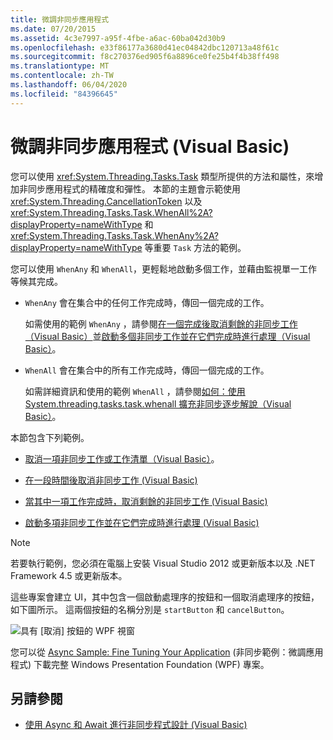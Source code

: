 ```yaml
---
title: 微調非同步應用程式
ms.date: 07/20/2015
ms.assetid: 4c3e7997-a95f-4fbe-a6ac-60ba042d30b9
ms.openlocfilehash: e33f86177a3680d41ec04842dbc120713a48f61c
ms.sourcegitcommit: f8c270376ed905f6a8896ce0fe25b4f4b38ff498
ms.translationtype: MT
ms.contentlocale: zh-TW
ms.lasthandoff: 06/04/2020
ms.locfileid: "84396645"
---
```

# <a name="fine-tuning-your-async-application-visual-basic"></a>微調非同步應用程式 (Visual Basic)
您可以使用 <xref:System.Threading.Tasks.Task> 類型所提供的方法和屬性，來增加非同步應用程式的精確度和彈性。 本節的主題會示範使用 <xref:System.Threading.CancellationToken> 以及 <xref:System.Threading.Tasks.Task.WhenAll%2A?displayProperty=nameWithType> 和 <xref:System.Threading.Tasks.Task.WhenAny%2A?displayProperty=nameWithType> 等重要 `Task` 方法的範例。  
  
 您可以使用 `WhenAny` 和 `WhenAll`，更輕鬆地啟動多個工作，並藉由監視單一工作等候其完成。  
  
- `WhenAny` 會在集合中的任何工作完成時，傳回一個完成的工作。  
  
     如需使用的範例 `WhenAny` ，請參閱[在一個完成後取消剩餘的非同步工作（Visual Basic）](cancel-remaining-async-tasks-after-one-is-complete.md)並[啟動多個非同步工作並在它們完成時進行處理（Visual Basic）](start-multiple-async-tasks-and-process-them-as-they-complete.md)。  
  
- `WhenAll` 會在集合中的所有工作完成時，傳回一個完成的工作。  
  
     如需詳細資訊和使用的範例 `WhenAll` ，請參閱[如何：使用 System.threading.tasks.task.whenall 擴充非同步逐步解說（Visual Basic）](how-to-extend-the-async-walkthrough-by-using-task-whenall.md)。  
  
 本節包含下列範例。  
  
- [取消一項非同步工作或工作清單（Visual Basic）](cancel-an-async-task-or-a-list-of-tasks.md)。  
  
- [在一段時間後取消非同步工作 (Visual Basic)](cancel-async-tasks-after-a-period-of-time.md)  
  
- [當其中一項工作完成時，取消剩餘的非同步工作 (Visual Basic)](cancel-remaining-async-tasks-after-one-is-complete.md)  
  
- [啟動多項非同步工作並在它們完成時進行處理 (Visual Basic)](start-multiple-async-tasks-and-process-them-as-they-complete.md)  
  
> [!NOTE]
> 若要執行範例，您必須在電腦上安裝 Visual Studio 2012 或更新版本以及 .NET Framework 4.5 或更新版本。  
  
 這些專案會建立 UI，其中包含一個啟動處理序的按鈕和一個取消處理序的按鈕，如下圖所示。 這兩個按鈕的名稱分別是 `startButton` 和 `cancelButton`。  
  
 ![具有 [取消] 按鈕的 WPF 視窗](./media/fine-tuning-your-async-application/cancellation-and-start-button.png "具有 [開始] 和 [停止] 按鈕的對話方塊")  
  
 您可以從 [Async Sample: Fine Tuning Your Application](https://code.msdn.microsoft.com/Async-Fine-Tuning-Your-a676abea) (非同步範例：微調應用程式) 下載完整 Windows Presentation Foundation (WPF) 專案。  
  
## <a name="see-also"></a>另請參閱

- [使用 Async 和 Await 進行非同步程式設計 (Visual Basic)](index.md)
